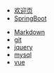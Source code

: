 

* [欢迎页](/)
* [SpringBoot](springboot/)
<!-- * [PyTroch](pytorch/) -->
* [Markdown](markdown/)
* [git](git/)
* [jquery](jquery/)
* [mysql](mysql/)
* [vue](vue/)

<!-- * [杂项](/mass/) -->


